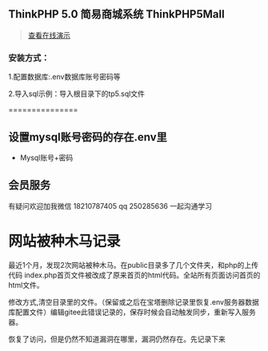 

## ThinkPHP 5.0 简易商城系统 ThinkPHP5Mall

> [查看在线演示](http://open.gaoxueya.com)  


### 安装方式：

1.配置数据库:.env数据库账号密码等

2.导入sql示例：导入根目录下的tp5.sql文件

===============

## 设置mysql账号密码的存在.env里
+ Mysql账号+密码 

## 会员服务
 
有疑问欢迎加我微信 18210787405  qq 250285636  一起沟通学习

#  网站被种木马记录

最近1个月，发现2次网站被种木马。在public目录多了几个文件夹，和php的上传代码
index.php首页文件被改成了原来首页的html代码。全站所有页面访问首页的html文件。

修改方式,清空目录里的文件。（保留或之后在宝塔删除记录里恢复.env服务器数据库配置文件）编辑gitee此错误记录的，保存时候会自动触发同步，重新写入服务器。

恢复了访问，但是仍然不知道漏洞在哪里，漏洞仍然存在。先记录下来
 
  